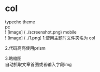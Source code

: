 # col
typecho theme<br>
pc<br>
! [image] ( ./screenshot.png)
mobile<br>
! [image] ( ./1.png)
1.使用主题时文件夹名为 col<br>

2.代码高亮使用prism


3.略缩图<br>
自动抓取文章首图或者输入字段img




